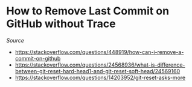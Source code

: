 # How to Remove Last Commit on GitHub without Trace

*Source*
* https://stackoverflow.com/questions/448919/how-can-i-remove-a-commit-on-github
* https://stackoverflow.com/questions/24568936/what-is-difference-between-git-reset-hard-head1-and-git-reset-soft-head/24569160
* https://stackoverflow.com/questions/14203952/git-reset-asks-more
